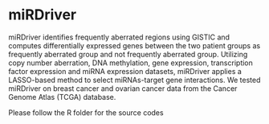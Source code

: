 # miRDriver
miRDriver identifies frequently aberrated regions using GISTIC and computes differentially expressed genes between the two patient groups as frequently aberrated group and not frequently aberrated group. Utilizing copy number aberration, DNA methylation, gene expression, transcription factor expression and miRNA expression datasets, miRDriver applies a LASSO-based method to select miRNAs-target gene interactions. We tested miRDriver on breast cancer and ovarian cancer data from the Cancer Genome Atlas (TCGA) database. 

Please follow the R folder for the source codes 
